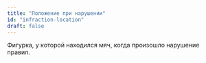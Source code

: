 ```yaml
---
title: "Положение при нарушении"
id: "infraction-location"
draft: false
---
```


Фигурка, у которой находился мяч, когда произошло нарушение правил.